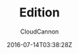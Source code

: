 ---
title: "Edition"
github: https://github.com/CloudCannon/edition-jekyll-template
demo: https://long-pig.cloudvent.net/
author: CloudCannon

ssg:
  - Jekyll
cms:
  - No Cms
date: 2016-07-14T03:38:28Z
github_branch: master
description: ":books: Product documentation template for Jekyll"
stale: true
---